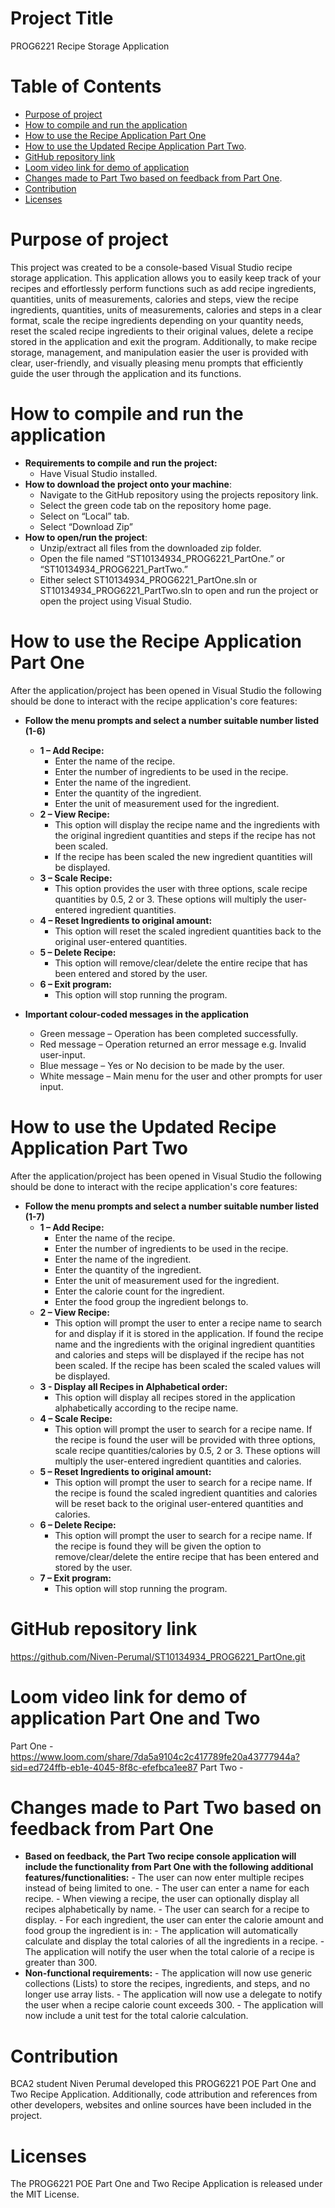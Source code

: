 # **Project Title**
PROG6221 Recipe Storage Application


# **Table of Contents**
- [Purpose of project](#purposeofproject)
- [How to compile and run the application](#howtocompileandruntheapplication)
- [How to use the Recipe Application Part One](#howtousetherecipeapplicationpartone)
- [How to use the Updated Recipe Application Part Two](#howtousetheupdatedrecipeapplicationparttwo).
- [GitHub repository link](#gitHubrepositorylink)
- [Loom video link for demo of application](#loomvideolinkfordemoofapplication)
- [Changes made to Part Two based on feedback from Part One](#changesmadetoparttwobasedonfeedbackfrompartone).
- [Contribution](#contribution)
- [Licenses](#licenses)


# **Purpose of project**
This project was created to be a console-based Visual Studio recipe storage application. This application allows you to easily keep track of your recipes and effortlessly perform functions such as add recipe ingredients, quantities, units of measurements, calories and steps, view the recipe ingredients, quantities, units of measurements, calories and steps in a clear format, scale the recipe ingredients depending on your quantity needs, reset the scaled recipe ingredients to their original values, delete a recipe stored in the application and exit the program. Additionally, to make recipe storage, management, and manipulation easier the user is provided with clear, user-friendly, and visually pleasing menu prompts that efficiently guide the user through the application and its functions.

# **How to compile and run the application**
* **Requirements to compile and run the project:**
    *	Have Visual Studio installed.
* **How to download the project onto your machine**:
    *	Navigate to the GitHub repository using the projects repository link.
    *	Select the green code tab on the repository home page.
    *	Select on “Local” tab.
    *	Select “Download Zip”
* **How to open/run the project**:
    *	Unzip/extract all files from the downloaded zip folder.
    *	Open the file named “ST10134934_PROG6221_PartOne.” or “ST10134934_PROG6221_PartTwo.”
    *	Either select ST10134934_PROG6221_PartOne.sln or ST10134934_PROG6221_PartTwo.sln to open and run the project or open the project using Visual Studio.

# **How to use the Recipe Application Part One**
After the application/project has been opened in Visual Studio the following should be done to interact with the recipe application's core features:
-	**Follow the menu prompts and select a number suitable number listed (1-6)**
    *	**1 – Add Recipe:**
        - Enter the name of the recipe.
        - Enter the number of ingredients to be used in the recipe.
        - Enter the name of the ingredient.
        - Enter the quantity of the ingredient.
        - Enter the unit of measurement used for the ingredient.
    *	**2 – View Recipe:**
        -	This option will display the recipe name and the ingredients with the original ingredient quantities and steps if the recipe has not been scaled.
        -	If the recipe has been scaled the new ingredient quantities will be displayed.
    *	**3 – Scale Recipe:**
        -	This option provides the user with three options, scale recipe quantities by 0.5, 2 or 3. These options will multiply the user-entered ingredient quantities.
    *	**4 – Reset Ingredients to original amount:** 
        -	This option will reset the scaled ingredient quantities back to the original user-entered quantities.
    *	**5 – Delete Recipe:** 
        -	This option will remove/clear/delete the entire recipe that has been entered and stored by the user.
    *	**6 – Exit program:** 
        -	This option will stop running the program.

- **Important colour-coded messages in the application**
    * Green message – Operation has been completed successfully.
    * Red message – Operation returned an error message e.g. Invalid user-input.
    * Blue message – Yes or No decision to be made by the user.
    * White message – Main menu for the user and other prompts for user input.
 

# **How to use the Updated Recipe Application Part Two**
After the application/project has been opened in Visual Studio the following should be done to interact with the recipe application's core features:
-	**Follow the menu prompts and select a number suitable number listed (1-7)**
    *	**1 – Add Recipe:**
        - Enter the name of the recipe.
        - Enter the number of ingredients to be used in the recipe.
        - Enter the name of the ingredient.
        - Enter the quantity of the ingredient.
        - Enter the unit of measurement used for the ingredient.
        - Enter the calorie count for the ingredient.
        - Enter the food group the ingredient belongs to.
    *	**2 – View Recipe:**
        -	This option will prompt the user to enter a recipe name to search for and display if it is stored in the application. If found the recipe name and the ingredients with the                original ingredient quantities and calories and steps will be displayed if the recipe has not been scaled. If the recipe has been scaled the scaled values will be displayed. 
    * **3 - Display all Recipes in Alphabetical order:**
        -   This option will display all recipes stored in the application alphabetically according to the recipe name.
    *	**4 – Scale Recipe:**
        -	This option will prompt the user to search for a recipe name. If the recipe is found the user will be provided with three options, scale recipe quantities/calories by 0.5, 2              or 3. These options will multiply the user-entered ingredient quantities and calories.
    *	**5 – Reset Ingredients to original amount:** 
        -	This option will prompt the user to search for a recipe name. If the recipe is found the scaled ingredient quantities and calories will be reset back to the original
            user-entered quantities and calories.
    *	**6 – Delete Recipe:** 
        -	This option will prompt the user to search for a recipe name. If the recipe is found they will be given the option to remove/clear/delete the entire recipe that has been                 entered and stored by the user.
    *	**7 – Exit program:** 
        -	This option will stop running the program.
 

# **GitHub repository link**
https://github.com/Niven-Perumal/ST10134934_PROG6221_PartOne.git

# **Loom video link for demo of application Part One and Two**
Part One - https://www.loom.com/share/7da5a9104c2c417789fe20a43777944a?sid=ed724ffb-eb1e-4045-8f8c-efefbca1ee87
Part Two -

# **Changes made to Part Two based on feedback from Part One**
* **Based on feedback, the Part Two recipe console application will include the functionality from Part One with the following additional features/functionalities:**
        -   The user can now enter multiple recipes instead of being limited to one.
        -	The user can enter a name for each recipe.
        -	When viewing a recipe, the user can optionally display all recipes alphabetically by name.
        -	The user can search for a recipe to display.
        -	For each ingredient, the user can enter the calorie amount and food group the ingredient is in:
        -	The application will automatically calculate and display the total calories of all the ingredients in a recipe.
        -	The application will notify the user when the total calorie of a recipe is greater than 300.
* **Non-functional requirements:**
        -	The application will now use generic collections (Lists) to store the recipes, ingredients, and steps, and no longer use array lists.
        -	The application will now use a delegate to notify the user when a recipe calorie count exceeds 300.
        -	The application will now include a unit test for the total calorie calculation.


# Contribution
BCA2 student Niven Perumal developed this PROG6221 POE Part One and Two Recipe Application. Additionally, code attribution and references from other developers, websites and online sources have been included in the project.

# Licenses
The PROG6221 POE Part One and Two Recipe Application is released under the MIT License.
